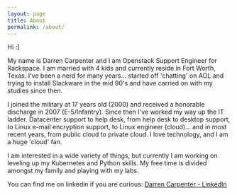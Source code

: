```yaml
---
layout: page
title: About
permalink: /about/
---
```


Hi :]

My name is Darren Carpenter and I am Openstack Support Engineer for Rackspace. I am married with 4 kids and currently reside in Fort Worth, Texas. I've been a nerd for many years... started off 'chatting' on AOL and trying to install Slackware in the mid 90's and have carried on with my studies since then. 

I joined the military at 17 years old (2000) and received a honorable discharge in 2007 (E-5/Infantry). Since then I've worked my way up the IT ladder. Datacenter support to help desk, from help desk to desktop support, to Linux e-mail encryption support, to Linux engineer (cloud)... and in most recent years, from public cloud to private cloud. I love technology, and I am a huge 'cloud' fan. 

I am interested in a wide variety of things, but currently I am working on leveling up my Kubernetes and Python skills. My free time is divided amongst my family and playing with my labs.

You can find me on linkedin if you are curious: [Darren Carpenter - LinkedIn](https://www.linkedin.com/in/darren-carpenter-31806118/)


